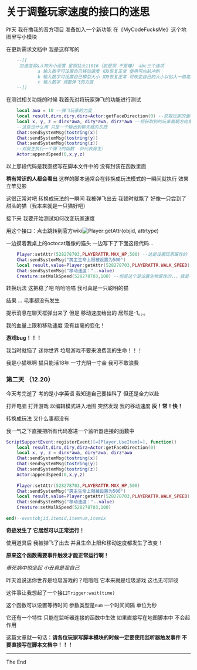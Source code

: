 # 关于调整玩家速度的接口的迷思

昨天 我在撸我的音方项目 准备加入一个新功能 在《MyCodeFucksMe》这个地图里写小模块

在更新需求文档中 我是这样写的

```lua
    --[[
     加速道具&人物大小设置 星铜钻头11016（前是铜 不是瞳） abc三个选项
            a 输入数字可设置自己移动速度 扣0恢复正常 使用可向前冲刺
            b 输入数字可设置自己模型大小 扣0恢复正常 可改变自己的大小以钻入一格高的地方
            c 输入数字 调整弹飞的力度
    --]]
```

在测试相关功能的时候 我首先对将玩家弹飞的功能进行测试

```lua
    local awa = 10 --弹飞玩家的力度
    local result,dirx,diry,dirz=Actor:getFaceDirection(0) --获取玩家的面朝方向
    local x, y, z = dirx*awa, diry*awa, dirz*awa --将获取到的玩家面朝方向乘上力度
    --这些没什么用 只是一个输出到聊天框的东西
    Chat:sendSystemMsg(tostring(x))
    Chat:sendSystemMsg(tostring(y))
    Chat:sendSystemMsg(tostring(z))
    --对房主执行一个弹飞的函数 （0代表房主）
    Actor:appendSpeed(0,x,y,z)
```

以上那段代码是我直接写在脚本文件中的 没有封装在函数里面

**稍有常识的人都会看出** 这样的脚本通常会在转换成玩法模式的一瞬间就执行 效果立竿见影

这很正常对吧 转换成玩法的一瞬间 我被弹飞出去 我顿时就飘了 好像一只尝到了甜头的猫（我本来就是一只猫好吧）

接下来 我要开始测试如何改变玩家速度

用这个接口：点击跳转到官方wiki![Player:getAttr(objid, attrtype)](https://dev-wiki.mini1.cn/cyclopdeia?wikiMenuId=3&wikiId=1359#getattr)

一边摸着我桌上的octocat雕像的猫头 一边写下了下面这段代码...


```lua
    Player:setAttr(528278703,PLAYERATTR.MAX_HP,500) --这是设置玩家属性的
    Chat:sendSystemMsg("房主生命上限被设置为500")
    local result,value=Player:getAttr(528278703,PLAYERATTR.WALK_SPEED) --这也是获取玩家属性的
    Chat:sendSystemMsg("移动速度："..value)
    Creature:setWalkSpeed(528278703,100) --但是这个是设置生物属性的，，，我是一只猫 那也是生物吧
```

转换玩法 这把稳了吧 哈哈哈喵 我可真是一只聪明的猫

结果 ... 毛事都没有发生

提示消息在聊天框弹出来了 但是 移动速度给出的 居然是-1。。。

我的血量上限和移动速度 没有丝毫的变化！

**游戏bug！！！**

我当时就恼了 迷你世界 垃圾游戏不要来浪费我的生命！！！

我是小猫咪啊 猫只能活18年 一寸光阴一寸金 我可不敢浪费

### 第二天 （12.20）

今天考完逝了 考的是小学英语 我知道自己要挂科了 但还是全力以赴

打开电脑 打开游戏 以编辑模式进入地图 突然发现 我的移动速度 **灰！常！快！**

转换成玩法 又什么事都没有

我一气之下直接把所有代码塞进一个监听器连接的函数中

```lua
ScriptSupportEvent:registerEvent([=[Player.UseItem]=], function()
    local result,dirx,diry,dirz=Actor:getFaceDirection(0)
    local x, y, z = dirx*awa, diry*awa, dirz*awa
    Chat:sendSystemMsg(tostring(x))
    Chat:sendSystemMsg(tostring(y))
    Chat:sendSystemMsg(tostring(z))
    Actor:appendSpeed(0,x,y,z)
    
    Player:setAttr(528278703,PLAYERATTR.MAX_HP,500)
    Chat:sendSystemMsg("房主生命上限被设置为500")
    local result,value=Player:getAttr(528278703,PLAYERATTR.WALK_SPEED)
    Chat:sendSystemMsg("移动速度："..value)
    Creature:setWalkSpeed(528278703,100)
    
end)--eventobjid,itemid,itemnum,itemix
```

**奇迹发生了 它居然可以正常运行！**

使用道具后 我被弹飞了出去 并且生命上限和移动速度都发生了改变！

**原来这个函数需要事件触发才能正常运行啊！**

*垂死病中惊坐起 小丑竟是我自己*

昨天谁说迷你世界是垃圾游戏的？哦哦哦 它本来就是垃圾游戏 这也无可辩驳

这件事让我想起了一个接口`Trigger:wait(time)`

这个函数可以设置等待时间 参数类型是`num` 一个时间间隔 单位为秒

它还有一个特性 只能在监听器连接的函数中生效 如果直接写在地图脚本中 不会起作用

这篇文章就一句话：**请各位玩家写脚本模块的时候一定要使用监听器触发事件 不要直接写在脚本文档中！！！**

---

The End
